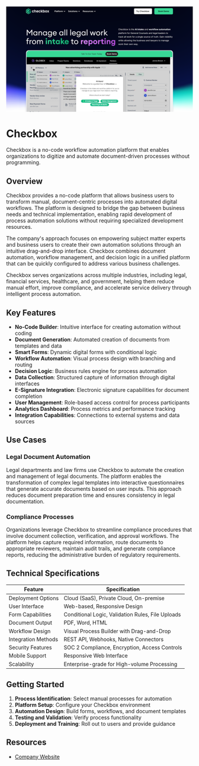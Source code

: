 ![Checkbox](assets\checkbox.png)

# Checkbox

Checkbox is a no-code workflow automation platform that enables organizations to digitize and automate document-driven processes without programming.

## Overview

Checkbox provides a no-code platform that allows business users to transform manual, document-centric processes into automated digital workflows. The platform is designed to bridge the gap between business needs and technical implementation, enabling rapid development of process automation solutions without requiring specialized development resources.

The company's approach focuses on empowering subject matter experts and business users to create their own automation solutions through an intuitive drag-and-drop interface. Checkbox combines document automation, workflow management, and decision logic in a unified platform that can be quickly configured to address various business challenges.

Checkbox serves organizations across multiple industries, including legal, financial services, healthcare, and government, helping them reduce manual effort, improve compliance, and accelerate service delivery through intelligent process automation.

## Key Features

- **No-Code Builder**: Intuitive interface for creating automation without coding
- **Document Generation**: Automated creation of documents from templates and data
- **Smart Forms**: Dynamic digital forms with conditional logic
- **Workflow Automation**: Visual process design with branching and routing
- **Decision Logic**: Business rules engine for process automation
- **Data Collection**: Structured capture of information through digital interfaces
- **E-Signature Integration**: Electronic signature capabilities for document completion
- **User Management**: Role-based access control for process participants
- **Analytics Dashboard**: Process metrics and performance tracking
- **Integration Capabilities**: Connections to external systems and data sources

## Use Cases

### Legal Document Automation

Legal departments and law firms use Checkbox to automate the creation and management of legal documents. The platform enables the transformation of complex legal templates into interactive questionnaires that generate accurate documents based on user inputs. This approach reduces document preparation time and ensures consistency in legal documentation.

### Compliance Processes

Organizations leverage Checkbox to streamline compliance procedures that involve document collection, verification, and approval workflows. The platform helps capture required information, route documents to appropriate reviewers, maintain audit trails, and generate compliance reports, reducing the administrative burden of regulatory requirements.

## Technical Specifications

| Feature | Specification |
|---------|---------------|
| Deployment Options | Cloud (SaaS), Private Cloud, On-premise |
| User Interface | Web-based, Responsive Design |
| Form Capabilities | Conditional Logic, Validation Rules, File Uploads |
| Document Output | PDF, Word, HTML |
| Workflow Design | Visual Process Builder with Drag-and-Drop |
| Integration Methods | REST API, Webhooks, Native Connectors |
| Security Features | SOC 2 Compliance, Encryption, Access Controls |
| Mobile Support | Responsive Web Interface |
| Scalability | Enterprise-grade for High-volume Processing |

## Getting Started

1. **Process Identification**: Select manual processes for automation
2. **Platform Setup**: Configure your Checkbox environment
3. **Automation Design**: Build forms, workflows, and document templates
4. **Testing and Validation**: Verify process functionality
5. **Deployment and Training**: Roll out to users and provide guidance

## Resources

- [Company Website](https://www.checkbox.ai/)
